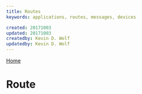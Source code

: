 ```yaml
---
title: Routes
keywords: applications, routes, messages, devices

created: 20171003
updated: 20171003
createdby: Kevin D. Wolf
updatedby: Kevin D. Wolf
---
```

[Home](../Index.md)

# Route

